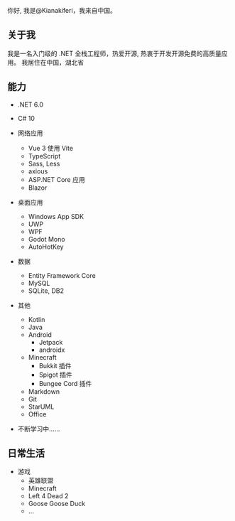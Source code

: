 你好, 我是@Kianakiferi，我来自中国。
## 关于我
我是一名入门级的 .NET 全栈工程师，热爱开源, 热衷于开发开源免费的高质量应用。
我居住在中国，湖北省

## 能力

- .NET 6.0
- C# 10
- 网络应用
  - Vue 3 使用 Vite
  - TypeScript
  - Sass, Less
  - axious
  - ASP.NET Core 应用
  - Blazor

- 桌面应用
  - Windows App SDK
  - UWP
  - WPF
  - Godot Mono
  - AutoHotKey  

- 数据
  - Entity Framework Core
  - MySQL
  - SQLite, DB2  

- 其他
  - Kotlin
  - Java
  - Android
    - Jetpack
    - androidx  
  - Minecraft
    - Bukkit 插件
    - Spigot 插件
    - Bungee Cord 插件
  - Markdown
  - Git
  - StarUML
  - Office
- 不断学习中……
## 日常生活
- 游戏
  - 英雄联盟
  - Minecraft
  - Left 4 Dead 2
  - Goose Goose Duck
  - ...
